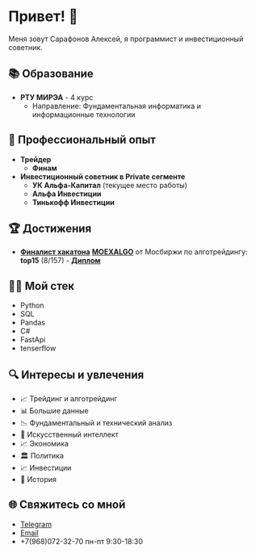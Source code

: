 # Привет! 👋

Меня зовут Сарафонов Алексей, я программист и инвестиционный советник.

## 📚 Образование

- **РТУ МИРЭА** - 4 курс
  - Направление: Фундаментальная информатика и информационные технологии

## 💼 Профессиональный опыт
- **Трейдер**
  - **Финам**
- **Инвестиционный советник в Private сегменте**
  - **УК Альфа-Капитал** (текущее место работы)
  - **Альфа Инвестиции**
  - **Тинькофф Инвестиции**

## 🏆 Достижения

- **[Финалист хакатона](https://goalgo.ru/)**  **[MOEXALGO](https://github.com/oganalytics/MOEX-ALGO)** от Мосбиржи по алготрейдингу: **top15** (8/157) - **[Диплом](https://drive.google.com/file/d/153_vE3F4-4ph8utzRLz1YoNy0-PvBtuN/view?usp=sharing)**


## 👨‍💻 Мой стек
* Python
* SQL
* Pandas
* C#
* FastApi
* tenserflow

## 🔍 Интересы и увлечения
* 📈 Трейдинг и алготрейдинг
* 📊 Большие данные
* 📉 Фундаментальный и технический анализ
* 🤖 Искусственный интеллект
* 📈 Экономика
* 🏛️ Политика
* 📈 Инвестиции
* 📜 История

## 🌐 Свяжитесь со мной

- [Telegram](https://t.me/oganalytics)
- [Email](lokkcarol2@gmail.com)
- +7(968)072-32-70 пн-пт 9:30-18:30

